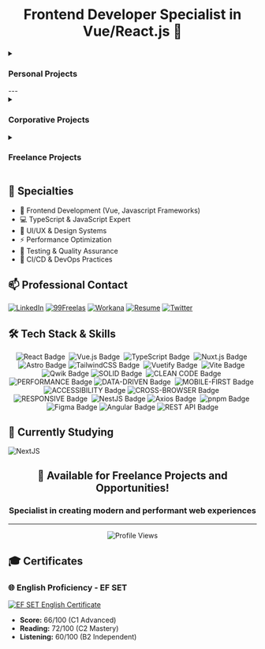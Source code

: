 <div align="center">

# Frontend Developer Specialist in Vue/React.js 🚀

</div>

<details>
<summary><h3>Personal Projects</h3></summary>

<details>
<summary><h4>🪴 Breath Natural</h4></summary>
  [![Live Website](https://img.shields.io/badge/Live-Website-2563eb)](https://breath-natural-nextjs-chronicles.netlify.app)
  [![Repository](https://img.shields.io/badge/View-Repository-2563eb)](https://github.com/ricardo564/nextjs-chronicles-part-1)

  <details>
  <summary>Project Preview</summary>
  <img src="./assets/projects/breath-natural.png" alt="Breath Natural NextJS Chronicles Part 1 website preview" width="300"/>
  </details>

![NextJS](https://img.shields.io/badge/NextJS-E0234E?style=for-the-badge&logo=nextjs&logoColor=white)
![TypeScript](https://img.shields.io/badge/TypeScript-007ACC?style=for-the-badge&logo=typescript&logoColor=white)
![TailwindCSS](https://img.shields.io/badge/tailwindcss-%2338B2AC.svg?style=for-the-badge&logo=tailwind-css&logoColor=white)
![Axios](https://img.shields.io/badge/Axios-5A29E4?style=for-the-badge&logo=axios&logoColor=white)
![pnpm](https://img.shields.io/badge/pnpm-%234a4a4a.svg?style=for-the-badge&logo=pnpm&logoColor=f69220)
![Figma](https://img.shields.io/badge/Figma-F24E1E?style=for-the-badge&logo=figma&logoColor=white)

</details>

---

<details>
<summary><h4>🍽️ Food Hut</h4></summary>
  [![Live Website](https://img.shields.io/badge/Live-Website-2563eb)](https://food-hut-angular-chronicles-1.netlify.app/)
  [![Repository](https://img.shields.io/badge/View-Repository-2563eb)](https://github.com/ricardo564/angular-chronicles-part-1)

  <details>
  <summary>Project Preview</summary>
  <img src="./assets/projects/food-hut.png" alt="Food Hut Angular Chronicles Part 1 website preview" width="300"/>
  </details>

![Angular](https://img.shields.io/badge/Angular-DD0031?style=for-the-badge&logo=angular&logoColor=white)
![TailwindCSS](https://img.shields.io/badge/tailwindcss-%2338B2AC.svg?style=for-the-badge&logo=tailwind-css&logoColor=white)
![pnpm](https://img.shields.io/badge/pnpm-%234a4a4a.svg?style=for-the-badge&logo=pnpm&logoColor=f69220)
![Figma](https://img.shields.io/badge/Figma-F24E1E?style=for-the-badge&logo=figma&logoColor=white)

</details>
</details>
---

<details>
<summary><h3>Corporative Projects</h3></summary>

<details>
  <summary>Corporative Projects  with <a href="https://labi9.com" target="_blank" aria-label="Labi9.com">Labi9.com</a> (2021 - Until December 2024)</summary>

### 🏢 Labi9.com

[![Live Website](https://img.shields.io/badge/Live-Website-2563eb)](https://labi9.com/)

<details>
<summary>Project Preview</summary>
<img src="./assets/projects/labi9.png" alt="Labi9 website preview" width="300"/>
</details>

![Qwik](https://img.shields.io/badge/Qwik-%23000000.svg?style=for-the-badge&logo=qwik&logoColor=white)
![Particles.js](https://img.shields.io/badge/particles.js-%23000000.svg?style=for-the-badge&logo=javascript&logoColor=white)
![PWA](https://img.shields.io/badge/PWA-%235A0FC8.svg?style=for-the-badge&logo=pwa&logoColor=white)
![Open Graph](https://img.shields.io/badge/Open_Graph-%234285F4.svg?style=for-the-badge&logo=opengraph&logoColor=white)
![Microsoft Clarity](https://img.shields.io/badge/Microsoft_Clarity-%23000000.svg?style=for-the-badge&logo=microsoft-clarity&logoColor=white)
![GTM](https://img.shields.io/badge/Google_Tag_Manager-%23000000.svg?style=for-the-badge&logo=google-tag-manager&logoColor=white)
![GA](https://img.shields.io/badge/Google_Analytics-%23000000.svg?style=for-the-badge&logo=google-analytics&logoColor=white)

---

### 💰 Loor.vc

[![Live Website](https://img.shields.io/badge/Live-Website-2563eb)](https://loor.vc/)

<details>
<summary>Project Preview</summary>
<img src="./assets/projects/loor.png" alt="Loor.vc website preview" width="300"/>
</details>

![Vite](https://img.shields.io/badge/vite-%23646CFF.svg?style=for-the-badge&logo=vite&logoColor=white)
![TailwindCSS](https://img.shields.io/badge/tailwindcss-%2338B2AC.svg?style=for-the-badge&logo=tailwind-css&logoColor=white)
![Astro](https://img.shields.io/badge/astro-%232C2052.svg?style=for-the-badge&logo=astro&logoColor=white)

---

### 📊 Loor.vc Admin Dashboard

<details>
<summary>Project Preview</summary>
<img src="./assets/projects/loor-admin.png" alt="Loor.vc Admin Dashboard website preview" width="300"/>
</details>

[![Live Website](https://img.shields.io/badge/Live-Website-2563eb)](https://painel.loor.vc/investor/login)

![React](https://img.shields.io/badge/react-%2320232a.svg?style=for-the-badge&logo=react&logoColor=%2361DAFB)
![Vite](https://img.shields.io/badge/vite-%23646CFF.svg?style=for-the-badge&logo=vite&logoColor=white)
![TailwindCSS](https://img.shields.io/badge/tailwindcss-%2338B2AC.svg?style=for-the-badge&logo=tailwind-css&logoColor=white)
![Astro](https://img.shields.io/badge/astro-%232C2052.svg?style=for-the-badge&logo=astro&logoColor=white)

---

### 🏦 Global Liberty Bank

[![Live Website](https://img.shields.io/badge/Live-Website-2563eb)](https://www.glbk.com.br/)

<details>
<summary>Project Preview</summary>
<img src="./assets/projects/glbk.png" alt="Global Liberty Bank website preview" width="300"/>
</details>

![Vite](https://img.shields.io/badge/vite-%23646CFF.svg?style=for-the-badge&logo=vite&logoColor=white)
![TailwindCSS](https://img.shields.io/badge/tailwindcss-%2338B2AC.svg?style=for-the-badge&logo=tailwind-css&logoColor=white)
![Astro](https://img.shields.io/badge/astro-%232C2052.svg?style=for-the-badge&logo=astro&logoColor=white)

---

### 💳 Tippbank

[![Live Website](https://img.shields.io/badge/Live-Website-2563eb)](https://tippbank.com.br/)

<details>
<summary>Project Preview</summary>
<img src="./assets/projects/tippbank.png" alt="Tippbank.com.br website preview" width="300"/>
</details>

![Nuxt.js](https://img.shields.io/badge/Nuxt.js-%2300DC82.svg?style=for-the-badge&logo=nuxtdotjs&logoColor=white)
![Vite](https://img.shields.io/badge/Vite-%23646CFF.svg?style=for-the-badge&logo=vite&logoColor=white)
![WindiCSS](https://img.shields.io/badge/Windicss-%2338B2AC.svg?style=for-the-badge&logo=windicss&logoColor=white)
![VueUse](https://img.shields.io/badge/vueuse-%2338B2AC.svg?style=for-the-badge&logo=vue.js&logoColor=white)

</details>

</details>

<details>
<summary><h3>Freelance Projects</h3></summary>

Coming Soon...

</details>

## 🔧 Specialties

- 🎯 Frontend Development (Vue, Javascript Frameworks)
- 💻 TypeScript & JavaScript Expert
- 🎨 UI/UX & Design Systems
- ⚡ Performance Optimization
- 🧪 Testing & Quality Assurance
- 🔄 CI/CD & DevOps Practices

## 📫 Professional Contact

[![LinkedIn](https://img.shields.io/badge/LinkedIn-%230077B5.svg?style=for-the-badge&logo=linkedin&logoColor=white)](https://www.linkedin.com/in/ricardo-camilo-frontend-web-developer/)
[![99Freelas](https://img.shields.io/badge/99Freelas-%2300B057.svg?style=for-the-badge&logo=99freelas&logoColor=white)](https://www.99freelas.com.br/user/ricardo-camilo-frontend-developer-typescript)
[![Workana](https://img.shields.io/badge/Workana-%23204ECF.svg?style=for-the-badge&logo=workana&logoColor=white)](https://www.workana.com/freelancer/7a5de74a4785b737b517d8746a01cd23)
[![Resume](https://img.shields.io/badge/Resume-%23000000.svg?style=for-the-badge&logo=readme&logoColor=white)](https://resume.io/r/4bDKkHLB9)
[![Twitter](https://img.shields.io/badge/Twitter-000000?style=for-the-badge&logo=x&logoColor=white)](https://x.com/Ricardo50993066)

## 🛠️ Tech Stack & Skills

<p align="center">
  <img src="https://img.shields.io/badge/react-%2320232a.svg?style=for-the-badge&logo=react&logoColor=%2361DAFB" alt="React Badge" />&nbsp;
  <img src="https://img.shields.io/badge/vuejs-%2335495e.svg?style=for-the-badge&logo=vuedotjs&logoColor=%234FC08D" alt="Vue.js Badge" />&nbsp;
  <img src="https://img.shields.io/badge/typescript-%23007ACC.svg?style=for-the-badge&logo=typescript&logoColor=white" alt="TypeScript Badge" />&nbsp;
  <img src="https://img.shields.io/badge/Nuxt-002E3B?style=for-the-badge&logo=nuxtdotjs&logoColor=#00DC82" alt="Nuxt.js Badge" />&nbsp;
  <img src="https://img.shields.io/badge/astro-%232C2052.svg?style=for-the-badge&logo=astro&logoColor=white" alt="Astro Badge" />
  <img src="https://img.shields.io/badge/tailwindcss-%2338B2AC.svg?style=for-the-badge&logo=tailwind-css&logoColor=white" alt="TailwindCSS Badge" />&nbsp;
  <img src="https://img.shields.io/badge/Vuetify-1867C0?style=for-the-badge&logo=vuetify&logoColor=AEDDFF" alt="Vuetify Badge" />&nbsp;
  <img src="https://img.shields.io/badge/vite-%23646CFF.svg?style=for-the-badge&logo=vite&logoColor=white" alt="Vite Badge" />&nbsp;
  <img src="https://img.shields.io/badge/Qwik-%23000000.svg?style=for-the-badge&logo=qwik&logoColor=white" alt="Qwik Badge" />
  <img src="https://img.shields.io/badge/SOLID-000000?style=for-the-badge&logo=solid&logoColor=white" alt="SOLID Badge" />&nbsp;
  <img src="https://img.shields.io/badge/CLEAN_CODE-000000?style=for-the-badge&logo=clean-code&logoColor=white" alt="CLEAN CODE Badge" />&nbsp;
  <img src="https://img.shields.io/badge/PERFORMANCE-000000?style=for-the-badge&logo=performance&logoColor=white" alt="PERFORMANCE Badge" />
  <img src="https://img.shields.io/badge/DATA--DRIVEN-000000?style=for-the-badge" alt="DATA-DRIVEN Badge" />&nbsp;
  <img src="https://img.shields.io/badge/MOBILE--FIRST-000000?style=for-the-badge" alt="MOBILE-FIRST Badge" />&nbsp;
  <img src="https://img.shields.io/badge/ACCESSIBILITY-000000?style=for-the-badge" alt="ACCESSIBILITY Badge" />
  <img src="https://img.shields.io/badge/CROSS--BROWSER-000000?style=for-the-badge" alt="CROSS-BROWSER Badge" />&nbsp;
  <img src="https://img.shields.io/badge/RESPONSIVE-000000?style=for-the-badge" alt="RESPONSIVE Badge" />&nbsp;
  <img src="https://img.shields.io/badge/nestjs-%23E0234E.svg?style=for-the-badge&logo=nestjs&logoColor=white" alt="NestJS Badge" />
  <img src="https://img.shields.io/badge/Axios-5A29E4?style=for-the-badge&logo=axios&logoColor=white" alt="Axios Badge" />&nbsp;
  <img src="https://img.shields.io/badge/pnpm-%234a4a4a.svg?style=for-the-badge&logo=pnpm&logoColor=f69220" alt="pnpm Badge" />&nbsp;
  <img src="https://img.shields.io/badge/Figma-F24E1E?style=for-the-badge&logo=figma&logoColor=white" alt="Figma Badge" />
  <img src="https://img.shields.io/badge/Angular-DD0031?style=for-the-badge&logo=angular&logoColor=white" alt="Angular Badge" />
  <img src="https://img.shields.io/badge/REST_API-000000?style=for-the-badge" alt="REST API Badge" />
</p>

## 🌱 Currently Studying

![NextJS](https://img.shields.io/badge/nextjs-%23E0234E.svg?style=for-the-badge&logo=nextjs&logoColor=white)

<div align="center">

## 🚀 Available for Freelance Projects and Opportunities!

### Specialist in creating modern and performant web experiences

</div>

---

<div align="center">

![Profile Views](https://komarev.com/ghpvc/?username=ricardo564&label=Profile%20views&color=0e75b6&style=flat)

</div>

## 🎓 Certificates

### 🌐 English Proficiency - EF SET

[![EF SET English Certificate](https://img.shields.io/badge/EF_SET-C1_Advanced-purple?style=for-the-badge&logo=data:image/png;base64,iVBORw0KGgoAAAANSUhEUgAAAA4AAAAOCAYAAAAfSC3RAAAACXBIWXMAAAsTAAALEwEAmpwYAAAARUlEQVR4nGNgGAWMDAwM/6Hs/0TMYIQy/xPDpxgYGP5DnUgxALKBYmMYGBj+4zIFm7EMDAz/ceqB8SlzKsVOpTiVRgEDAwMAuO4Q3uB2AR0AAAAASUVORK5CYII=)](https://cert.efset.org/pt/75Zscf)

- **Score:** 66/100 (C1 Advanced)
- **Reading:** 72/100 (C2 Mastery)
- **Listening:** 60/100 (B2 Independent)
